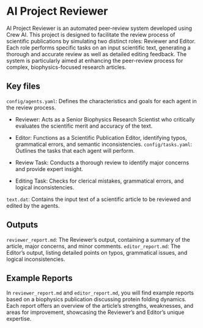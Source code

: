 # AI Project Reviewer
AI Project Reviewer is an automated peer-review system developed using Crew AI. This project is designed to facilitate the review process of scientific publications by simulating two distinct roles: Reviewer and Editor. Each role performs specific tasks on an input scientific text, generating a thorough and accurate review as well as detailed editing feedback. The system is particularly aimed at enhancing the peer-review process for complex, biophysics-focused research articles.

## Key files
`config/agents.yaml`: Defines the characteristics and goals for each agent in the review process.

* Reviewer: Acts as a Senior Biophysics Research Scientist who critically evaluates the scientific merit and accuracy of the text.
* Editor: Functions as a Scientific Publication Editor, identifying typos, grammatical errors, and semantic inconsistencies.
`config/tasks.yaml`: Outlines the tasks that each agent will perform.

* Review Task: Conducts a thorough review to identify major concerns and provide expert insight.
* Editing Task: Checks for clerical mistakes, grammatical errors, and logical inconsistencies.

`text.dat`: Contains the input text of a scientific article to be reviewed and edited by the agents.

## Outputs
`reviewer_report.md`: The Reviewer’s output, containing a summary of the article, major concerns, and minor comments.
`editor_report.md`: The Editor’s output, listing detailed points on typos, grammatical issues, and logical inconsistencies.

## Example Reports
In `reviewer_report.md` and `editor_report.md`, you will find example reports based on a biophysics publication discussing protein folding dynamics. Each report offers an overview of the article’s strengths, weaknesses, and areas for improvement, showcasing the Reviewer’s and Editor’s unique expertise.